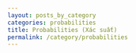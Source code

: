 ```yaml
---
layout: posts_by_category
categories: probabilities
title: Probabilities (Xác suất)
permalink: /category/probabilities
---
```

